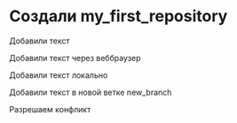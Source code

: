 # Создали my_first_repository

Добавили текст

Добавили текст через веббраузер

Добавили текст локально

Добавили текст в новой ветке new_branch

Разрешаем конфликт

